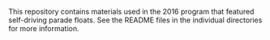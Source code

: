 This repository contains materials used in the 2016 program that featured self-driving parade floats. See the README files in the individual directories for more information.